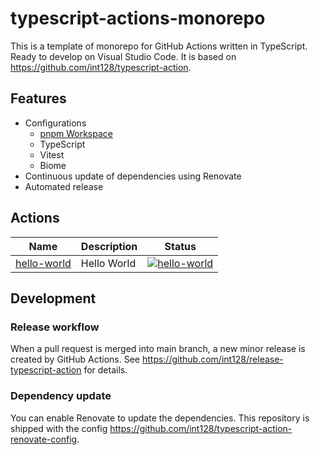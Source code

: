 # typescript-actions-monorepo

This is a template of monorepo for GitHub Actions written in TypeScript.
Ready to develop on Visual Studio Code.
It is based on https://github.com/int128/typescript-action.

## Features

- Configurations
  - [pnpm Workspace](https://pnpm.io/workspaces)
  - TypeScript
  - Vitest
  - Biome
- Continuous update of dependencies using Renovate
- Automated release

## Actions

| Name                       | Description | Status                                                                                                                                                                                                         |
| -------------------------- | ----------- | -------------------------------------------------------------------------------------------------------------------------------------------------------------------------------------------------------------- |
| [hello-world](hello-world) | Hello World | [![hello-world](https://github.com/int128/typescript-actions-monorepo/actions/workflows/hello-world.yaml/badge.svg)](https://github.com/int128/typescript-actions-monorepo/actions/workflows/hello-world.yaml) |

## Development

### Release workflow

When a pull request is merged into main branch, a new minor release is created by GitHub Actions.
See https://github.com/int128/release-typescript-action for details.

### Dependency update

You can enable Renovate to update the dependencies.
This repository is shipped with the config https://github.com/int128/typescript-action-renovate-config.

